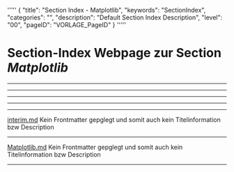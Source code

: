 '''''
{
"title": "Section Index - Matplotlib",
"keywords": "SectionIndex",
"categories": "",
"description": "Default Section Index Description",
"level": "00",
"pageID": "VORLAGE_PageID"
}
'''''


<h1>Section-Index Webpage zur Section <i>Matplotlib</i></h1>

<hr><hr><hr><hr><hr>


[interim.md](C:/DocTool/output/Docus/Informatik/Programmieren/Python/Bibliotheken/Matplotlib/interim.md)
Kein Frontmatter gepglegt und somit auch kein Titelinformation bzw Description<hr>


[Matplotlib.md](C:/DocTool/output/Docus/Informatik/Programmieren/Python/Bibliotheken/Matplotlib/Matplotlib.md)
Kein Frontmatter gepglegt und somit auch kein Titelinformation bzw Description<hr>